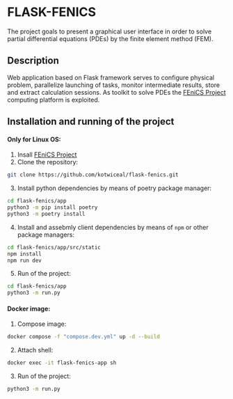 # FLASK-FENICS
The project goals to present a graphical user interface in order to solve partial differential equations (PDEs) by the finite element method (FEM).
## Description
Web application based on Flask framework serves to configure physical problem, parallelize launching of tasks, monitor intermediate results, store and extract calculation sessions. As toolkit to solve PDEs the [FEniCS Project](https://fenicsproject.org/) computing platform is exploited.

## Installation and running of the project
#### Only for Linux OS:
1. Insall [FEniCS Project](https://github.com/FEniCS/dolfinx)
2. Clone the repository:
```bash
git clone https://github.com/kotwiceal/flask-fenics.git
```
3. Install python dependencies by means of poetry package manager:
```bash
cd flask-fenics/app
python3 -m pip install poetry
python3 -m poetry install
```
4. Install and assebmly client dependencies by means of `npm` or other package managers:
```bash
cd flask-fenics/app/src/static
npm install
npm run dev
``` 
5. Run of the project:
```bash
cd flask-fenics/app
python3 -m run.py
```

#### Docker image:
1. Compose image:
```bash
docker compose -f "compose.dev.yml" up -d --build 
```
2. Attach shell:
```bash
docker exec -it flask-fenics-app sh
```
3. Run of the project:
```bash
python3 -m run.py
```